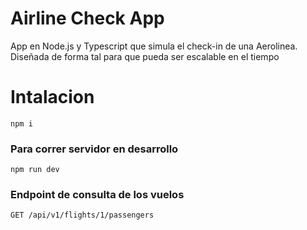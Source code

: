 
# Airline Check App

  

App en Node.js y Typescript que simula el check-in de una Aerolinea.
Diseñada de forma tal para que pueda ser escalable en el tiempo

# Intalacion

    npm i

### Para correr servidor en desarrollo

    npm run dev

### Endpoint de consulta de los vuelos

    GET /api/v1/flights/1/passengers